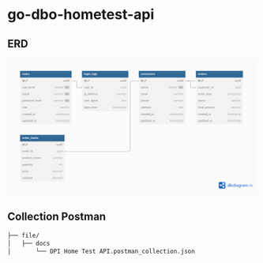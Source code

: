 # go-dbo-hometest-api

## ERD
![ERD Diagram](./file/docs/erd.png)

## Collection Postman
```
├── file/
│   ├── docs
│       └── DPI Home Test API.postman_collection.json